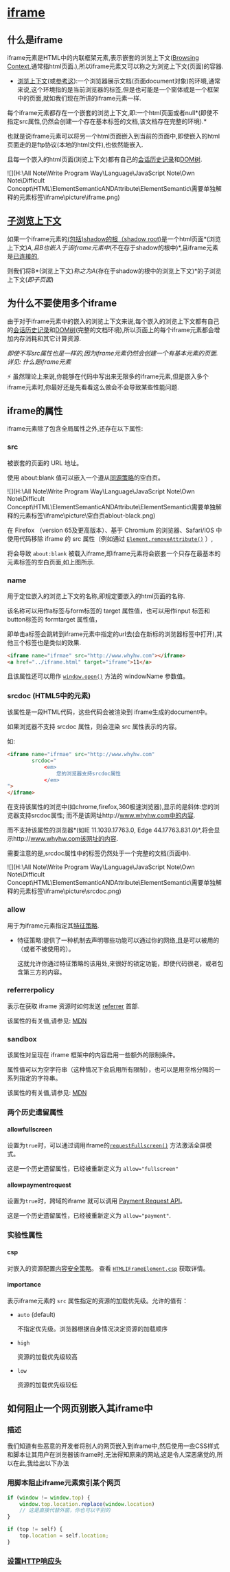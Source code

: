 # [iframe](https://developer.mozilla.org/zh-CN/docs/Web/HTML/Element/iframe#%E5%AE%9A%E4%BD%8D%E5%92%8C%E7%BC%A9%E6%94%BE)

## 什么是iframe

iframe元素是HTML中的内联框架元素,表示嵌套的浏览上下文([Browsing Context](https://developer.mozilla.org/zh-TW/docs/Glossary/Browsing_context),通常指html页面.),所以iframe元素又可以称之为浏览上下文(页面)的容器.

- [浏览上下文](https://www.w3.org/html/ig/zh/wiki/HTML5/browsers)(或[参考这](https://developer.mozilla.org/zh-TW/docs/Glossary/Browsing_context)):一个浏览器展示文档(页面document对象)的环境,通常来说,这个环境指的是当前浏览器的标签,但是也可能是一个窗体或是一个框架中的页面,就如我们现在所讲的iframe元素一样.

每个iframe元素都存在一个嵌套的浏览上下文,即:一个html页面或者null*(即使不指定src属性,仍然会创建一个存在基本标签的文档,该文档存在完整的环境).*

也就是说iframe元素可以将另一个html页面嵌入到当前的页面中,即使嵌入的html页面走的是ftp协议(本地的html文件),也依然能嵌入.

且每一个嵌入的html页面(浏览上下文)都有自己的[会话历史记录](https://developer.mozilla.org/zh-CN/docs/Web/API/History)和[DOM树](https://developer.mozilla.org/en-US/docs/Web/API/Document_object_model/Using_the_W3C_DOM_Level_1_Core).

![](H:\All Note\Write Program Way\Language\JavaScript Note\Own Note\Difficult Concept\HTML\ElementSemanticANDAttribute\ElementSemantic\需要单独解释的元素标签\iframe\picture\iframe.png)

## **[子浏览上下文](https://whatwg-cn.github.io/html/multipage/browsers.html#%E5%B5%8C%E5%A5%97%E6%B5%8F%E8%A7%88%E4%B8%8A%E4%B8%8B%E6%96%87)**

如果一个iframe元素的[(包括)shadow的根（shadow root)](https://dom.spec.whatwg.org/#concept-shadow-including-root)是一个html页面*(浏览上下文)*A,且B也嵌入于该iframe元素中*(不在存于shadow的根中)*,且iframe元素是[已连接的](https://dom.spec.whatwg.org/#connected),

则我们将B*(浏览上下文)*称之为A*(存在于shadow的根中的浏览上下文)*的子浏览上下文(*即子页面*)

## 为什么不要使用多个iframe

由于对于iframe元素中的嵌入的浏览上下文来说,每个嵌入的浏览上下文都有自己的[会话历史记录](https://developer.mozilla.org/zh-CN/docs/Web/API/History)和[DOM树](https://developer.mozilla.org/zh-CN/docs/Web/API/Document_Object_Model/Using_the_W3C_DOM_Level_1_Core)(完整的文档环境),所以页面上的每个iframe元素都会增加内存消耗和其它计算资源.

*即使不写src属性也是一样的,因为iframe元素仍然会创建一个有基本元素的页面.详见: 什么是iframe元素*

:zap: 虽然理论上来说,你能够在代码中写出来无限多的iframe元素,但是嵌入多个iframe元素时,你最好还是先看看这么做会不会导致某些性能问题.

## iframe的属性

iframe元素除了包含全局属性之外,还存在以下属性:

### src

被嵌套的页面的 URL 地址。

使用 about:blank 值可以嵌入一个遵从[同源策略](https://developer.mozilla.org/zh-CN/docs/Web/Security/Same-origin_policy)的空白页。

![](H:\All Note\Write Program Way\Language\JavaScript Note\Own Note\Difficult Concept\HTML\ElementSemanticANDAttribute\ElementSemantic\需要单独解释的元素标签\iframe\picture\空白页ablout-black.png)

在 Firefox （version 65及更高版本）、基于 Chromium 的浏览器、Safari/iOS 中使用代码移除 iframe 的 src 属性（例如通过 [`Element.removeAttribute()`](https://developer.mozilla.org/zh-CN/docs/Web/API/Element/removeAttribute) ）,

将会导致 `about:blank` 被载入iframe,即iframe元素将会嵌套一个只存在最基本的元素标签的空白页面,如上图所示.

### name

用于定位嵌入的浏览上下文的名称,即规定要嵌入的html页面的名称.

该名称可以用作a标签与form标签的 target 属性值，也可以用作input 标签和 button标签的 formtarget 属性值，

即单击a标签会跳转到iframe元素中指定的url去(会在新标的浏览器标签中打开),其他三个标签也是类似的效果.

```html
<iframe name="ifrmae" src="http://www.whyhw.com"></iframe>
<a href="../iframe.html" target="iframe">11</a>
```

且该属性还可以用作 [`window.open()`](https://developer.mozilla.org/zh-CN/docs/Web/API/Window/open) 方法的 windowName 参数值。

### srcdoc (HTML5中的元素)

该属性是一段HTML代码，这些代码会被渲染到 iframe生成的document中。

如果浏览器不支持 srcdoc 属性，则会渲染 src 属性表示的内容。

如:

```html
<iframe name="ifrmae" src="http://www.whyhw.com" 
        srcdoc="
        	<em>
            	您的浏览器支持srcdoc属性
        	</em>
">
</iframe>
```

在支持该属性的浏览中(如chrome,firefox,360极速浏览器),显示的是斜体:您的浏览器支持srcdoc属性; 而不是该网址http://www.whyhw.com中的内容.

而不支持该属性的浏览器*(如IE 11.1039.17763.0, Edge 44.17763.831.0)*,将会显示http://www.whyhw.com该网址的内容.

需要注意的是,srcdoc属性中的标签仍然处于一个完整的文档(页面中).

![](H:\All Note\Write Program Way\Language\JavaScript Note\Own Note\Difficult Concept\HTML\ElementSemanticANDAttribute\ElementSemantic\需要单独解释的元素标签\iframe\picture\srcdoc.png)



### allow

用于为iframe元素指定其[特征策略](https://developer.mozilla.org/zh-CN/docs/Web/HTTP/策略特征).

- 特征策略:提供了一种机制去声明哪些功能可以通过你的网络,且是可以被用的（或者不被使用的）。

  这就允许你通过特征策略的该用处,来很好的锁定功能，即使代码很老，或者包含第三方的内容。



### referrerpolicy

表示在获取 iframe 资源时如何发送 [referrer](https://developer.mozilla.org/en-US/docs/Web/API/Document/referrer) 首部.

该属性的有关值,请参见: [MDN](https://developer.mozilla.org/zh-CN/docs/Web/HTML/Element/iframe)

### sandbox

该属性对呈现在 iframe 框架中的内容启用一些额外的限制条件。

属性值可以为空字符串（这种情况下会启用所有限制），也可以是用空格分隔的一系列指定的字符串。

该属性的有关值,请参见: [MDN](https://developer.mozilla.org/zh-CN/docs/Web/HTML/Element/iframe)

### 两个历史遗留属性

#### allowfullscreen

设置为`true`时，可以通过调用iframe的[`requestFullscreen()`](https://developer.mozilla.org/zh-CN/docs/Web/API/Element/requestFullscreen) 方法激活全屏模式。

这是一个历史遗留属性，已经被重新定义为 `allow="fullscreen"`

#### allowpaymentrequest

设置为`true`时，跨域的iframe 就可以调用 [Payment Request API](https://developer.mozilla.org/en-US/docs/Web/API/Payment_Request_API)。

这是一个历史遗留属性，已经被重新定义为 `allow="payment"`.

### 实验性属性

#### csp

对嵌入的资源配置[内容安全策略](https://developer.mozilla.org/zh-CN/docs/Web/HTTP/CSP)。 查看 [`HTMLIFrameElement.csp`](https://developer.mozilla.org/zh-CN/docs/Web/API/HTMLIFrameElement/csp) 获取详情。

#### importance 

表示iframe元素的 `src` 属性指定的资源的加载优先级。允许的值有：

- `auto` (default)

  不指定优先级。浏览器根据自身情况决定资源的加载顺序

- `high`

  资源的加载优先级较高

- `low`

  资源的加载优先级较低

## 如何阻止一个网页别嵌入其iframe中

### 描述

我们知道有些恶意的开发者将别人的网页嵌入到iframe中,然后使用一些CSS样式和脚本让其用户在浏览器该iframe时,无法得知原来的网站,这是令人深恶痛觉的,所以在此,我给出以下办法

### 用脚本阻止iframe元素索引某个网页

```js
if (window != window.top) {
    window.top.location.replace(window.location)
    // 这是直接代替外窗，你也可以干别的
}
```

```js
if (top != self) {
    top.location = self.location;
}
```

### [设置HTTP响应头](https://developer.mozilla.org/zh-CN/docs/Web/HTTP/X-Frame-Options)	



